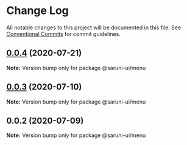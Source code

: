 # Change Log

All notable changes to this project will be documented in this file.
See [Conventional Commits](https://conventionalcommits.org) for commit guidelines.

## [0.0.4](https://github.com/tambium/saruni-ui/compare/@saruni-ui/menu@0.0.3...@saruni-ui/menu@0.0.4) (2020-07-21)

**Note:** Version bump only for package @saruni-ui/menu





## [0.0.3](https://github.com/tambium/saruni-ui/compare/@saruni-ui/menu@0.0.2...@saruni-ui/menu@0.0.3) (2020-07-10)

**Note:** Version bump only for package @saruni-ui/menu





## 0.0.2 (2020-07-09)

**Note:** Version bump only for package @saruni-ui/menu
